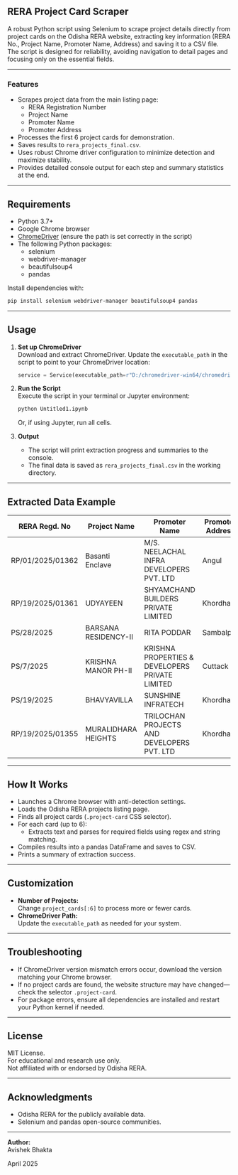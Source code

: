 ## RERA Project Card Scraper

A robust Python script using Selenium to scrape project details directly from project cards on the Odisha RERA website, extracting key information (RERA No., Project Name, Promoter Name, Address) and saving it to a CSV file. The script is designed for reliability, avoiding navigation to detail pages and focusing only on the essential fields.

---

### **Features**

- Scrapes project data from the main listing page:  
  - RERA Registration Number  
  - Project Name  
  - Promoter Name  
  - Promoter Address
- Processes the first 6 project cards for demonstration.
- Saves results to `rera_projects_final.csv`.
- Uses robust Chrome driver configuration to minimize detection and maximize stability.
- Provides detailed console output for each step and summary statistics at the end.

---

## **Requirements**

- Python 3.7+
- Google Chrome browser
- [ChromeDriver](https://chromedriver.chromium.org/downloads) (ensure the path is set correctly in the script)
- The following Python packages:
  - selenium
  - webdriver-manager
  - beautifulsoup4
  - pandas

Install dependencies with:
```bash
pip install selenium webdriver-manager beautifulsoup4 pandas
```

---

## **Usage**

1. **Set up ChromeDriver**  
   Download and extract ChromeDriver. Update the `executable_path` in the script to point to your ChromeDriver location:
   ```python
   service = Service(executable_path=r"D:/chromedriver-win64/chromedriver.exe")
   ```

2. **Run the Script**  
   Execute the script in your terminal or Jupyter environment:
   ```bash
   python Untitled1.ipynb
   ```
   Or, if using Jupyter, run all cells.

3. **Output**  
   - The script will print extraction progress and summaries to the console.
   - The final data is saved as `rera_projects_final.csv` in the working directory.

---

## **Extracted Data Example**

| RERA Regd. No     | Project Name          | Promoter Name                                 | Promoter Address |
|-------------------|----------------------|-----------------------------------------------|------------------|
| RP/01/2025/01362  | Basanti Enclave      | M/S. NEELACHAL INFRA DEVELOPERS PVT. LTD      | Angul            |
| RP/19/2025/01361  | UDYAYEEN             | SHYAMCHAND BUILDERS PRIVATE LIMITED           | Khordha          |
| PS/28/2025        | BARSANA RESIDENCY-II | RITA PODDAR                                   | Sambalpur        |
| PS/7/2025         | KRISHNA MANOR PH-II  | KRISHNA PROPERTIES & DEVELOPERS PRIVATE LIMITED| Cuttack         |
| PS/19/2025        | BHAVYAVILLA          | SUNSHINE INFRATECH                            | Khordha          |
| RP/19/2025/01355  | MURALIDHARA HEIGHTS  | TRILOCHAN PROJECTS AND DEVELOPERS PVT. LTD    | Khordha          |

---

## **How It Works**

- Launches a Chrome browser with anti-detection settings.
- Loads the Odisha RERA projects listing page.
- Finds all project cards (`.project-card` CSS selector).
- For each card (up to 6):
  - Extracts text and parses for required fields using regex and string matching.
- Compiles results into a pandas DataFrame and saves to CSV.
- Prints a summary of extraction success.

---

## **Customization**

- **Number of Projects:**  
  Change `project_cards[:6]` to process more or fewer cards.
- **ChromeDriver Path:**  
  Update the `executable_path` as needed for your system.

---

## **Troubleshooting**

- If ChromeDriver version mismatch errors occur, download the version matching your Chrome browser.
- If no project cards are found, the website structure may have changed—check the selector `.project-card`.
- For package errors, ensure all dependencies are installed and restart your Python kernel if needed.

---

## **License**

MIT License.  
For educational and research use only.  
Not affiliated with or endorsed by Odisha RERA.

---

## **Acknowledgments**

- Odisha RERA for the publicly available data.
- Selenium and pandas open-source communities.

---

**Author:**  
Avishek Bhakta

April 2025
